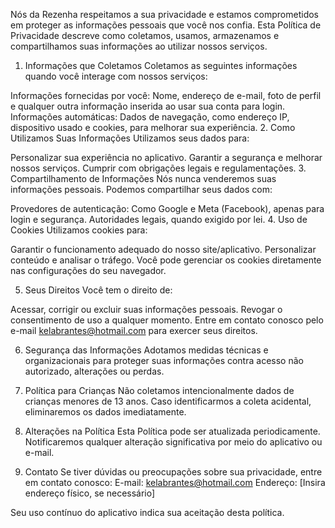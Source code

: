 Nós da Rezenha respeitamos a sua privacidade e estamos comprometidos em proteger as informações pessoais que você nos confia. Esta Política de Privacidade descreve como coletamos, usamos, armazenamos e compartilhamos suas informações ao utilizar nossos serviços.

1. Informações que Coletamos
Coletamos as seguintes informações quando você interage com nossos serviços:

Informações fornecidas por você: Nome, endereço de e-mail, foto de perfil e qualquer outra informação inserida ao usar sua conta para login.
Informações automáticas: Dados de navegação, como endereço IP, dispositivo usado e cookies, para melhorar sua experiência.
2. Como Utilizamos Suas Informações
Utilizamos seus dados para:

Personalizar sua experiência no aplicativo.
Garantir a segurança e melhorar nossos serviços.
Cumprir com obrigações legais e regulamentações.
3. Compartilhamento de Informações
Nós nunca venderemos suas informações pessoais.
Podemos compartilhar seus dados com:

Provedores de autenticação: Como Google e Meta (Facebook), apenas para login e segurança.
Autoridades legais, quando exigido por lei.
4. Uso de Cookies
Utilizamos cookies para:

Garantir o funcionamento adequado do nosso site/aplicativo.
Personalizar conteúdo e analisar o tráfego.
Você pode gerenciar os cookies diretamente nas configurações do seu navegador.

5. Seus Direitos
Você tem o direito de:

Acessar, corrigir ou excluir suas informações pessoais.
Revogar o consentimento de uso a qualquer momento.
Entre em contato conosco pelo e-mail kelabrantes@hotmail.com para exercer seus direitos.

6. Segurança das Informações
Adotamos medidas técnicas e organizacionais para proteger suas informações contra acesso não autorizado, alterações ou perdas.

7. Política para Crianças
Não coletamos intencionalmente dados de crianças menores de 13 anos. Caso identificarmos a coleta acidental, eliminaremos os dados imediatamente.

8. Alterações na Política
Esta Política pode ser atualizada periodicamente. Notificaremos qualquer alteração significativa por meio do aplicativo ou e-mail.

9. Contato
Se tiver dúvidas ou preocupações sobre sua privacidade, entre em contato conosco:
E-mail: kelabrantes@hotmail.com
Endereço: [Insira endereço físico, se necessário]

Seu uso contínuo do aplicativo indica sua aceitação desta política.